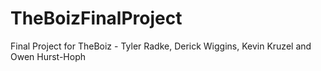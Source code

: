 # TheBoizFinalProject
Final Project for TheBoiz - Tyler Radke, Derick Wiggins, Kevin Kruzel and Owen Hurst-Hoph
